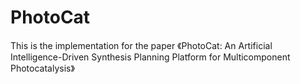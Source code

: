 # PhotoCat
This is the implementation for the paper 《PhotoCat: An Artificial Intelligence-Driven Synthesis Planning Platform for Multicomponent Photocatalysis》
